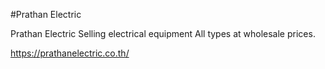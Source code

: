 #Prathan Electric


Prathan Electric Selling electrical equipment All types at wholesale prices.


https://prathanelectric.co.th/

